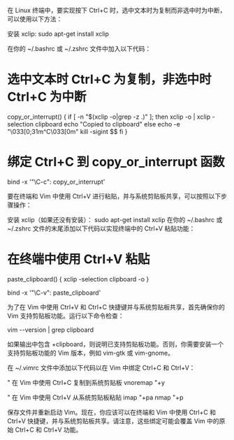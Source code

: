 在 Linux 终端中，要实现按下 Ctrl+C 时，选中文本时为复制而非选中时为中断，可以使用以下方法：

安装 xclip:
sudo apt-get install xclip

在你的 ~/.bashrc 或 ~/.zshrc 文件中加入以下代码：
# 选中文本时 Ctrl+C 为复制，非选中时 Ctrl+C 为中断
copy_or_interrupt() {
    if [ -n "$(xclip -o|grep -z .)" ]; then
        xclip -o | xclip -selection clipboard
        echo "Copied to clipboard"
    else
        echo -e "\033[0;31m^C\033[0m"
        kill -sigint $$
    fi
}
# 绑定 Ctrl+C 到 copy_or_interrupt 函数
bind -x '"\C-c": copy_or_interrupt'



要在终端和 Vim 中使用 Ctrl+V 进行粘贴，并与系统剪贴板共享，可以按照以下步骤操作：

安装 xclip（如果还没有安装）：
sudo apt-get install xclip
在你的 ~/.bashrc 或 ~/.zshrc 文件的末尾添加以下代码以实现终端中的 Ctrl+V 粘贴功能：
# 在终端中使用 Ctrl+V 粘贴
paste_clipboard() {
    xclip -selection clipboard -o
}

bind -x '"\C-v": paste_clipboard'

为了在 Vim 中使用 Ctrl+V 和 Ctrl+C 快捷键并与系统剪贴板共享，首先确保你的 Vim 支持剪贴板功能。运行以下命令检查：

vim --version | grep clipboard

如果输出中包含 +clipboard，则说明已支持剪贴板功能。否则，你需要安装一个支持剪贴板功能的 Vim 版本，例如 vim-gtk 或 vim-gnome。

在 ~/.vimrc 文件中添加以下代码以在 Vim 中绑定 Ctrl+C 和 Ctrl+V：


" 在 Vim 中使用 Ctrl+C 复制到系统剪贴板
vnoremap <C-c> "+y

" 在 Vim 中使用 Ctrl+V 从系统剪贴板粘贴
imap <C-v> <Esc>"+pa
nmap <C-v> "+p


保存文件并重新启动 Vim。现在，你应该可以在终端和 Vim 中使用 Ctrl+C 和 Ctrl+V 快捷键，并与系统剪贴板共享。请注意，这些绑定可能会覆盖 Vim 中的原始 Ctrl+C 和 Ctrl+V 功能。